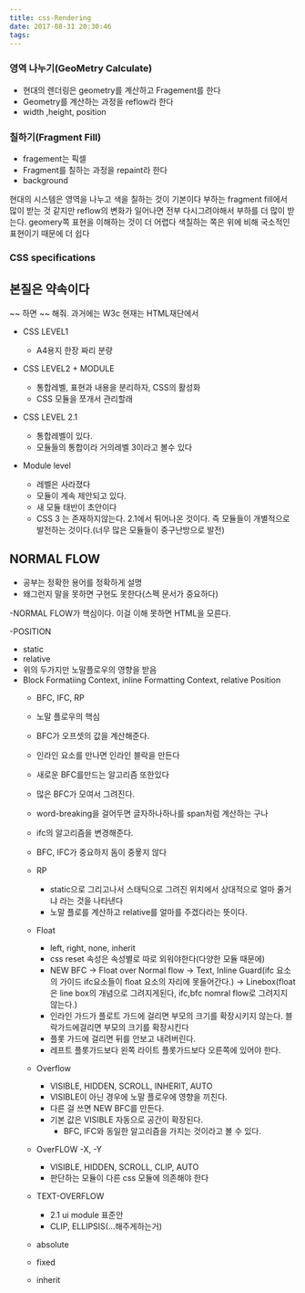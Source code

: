 ```yaml
---
title: css-Rendering
date: 2017-08-31 20:30:46
tags:
---
```


### 영역 나누기(GeoMetry Calculate)
- 현대의 렌더링은 geometry를 계산하고 Fragement를 한다
- Geometry를 계산하는 과정을 reflow라 한다
- width ,height, position
### 칠하기(Fragment Fill)
- fragement는 픽셀
- Fragment를 칠하는 과정을 repaint라 한다
- background

현대의 시스템은 영역을 나누고 색을 칠하는 것이 기본이다
부하는 fragment fill에서 많이 받는 것 같지만
reflow의 변화가 일어나면 전부 다시그려야해서 부하를 더 많이 받는다.
geomery쪽 표현을 이해하는 것이 더 어렵다
색칠하는 쪽은 위에 비해 국소적인 표현이기 때문에 더 쉽다

### CSS specifications

## 본질은 약속이다
~~ 하면 ~~ 해줘.
과거에는 W3c 현재는 HTML재단에서

- CSS LEVEL1
    - A4용지 한장 짜리 분량
- CSS LEVEL2 + MODULE
    - 통합레벨, 표현과 내용을 분리하자, CSS의 활성화
    - CSS 모듈을 쪼개서 관리할래
    
- CSS LEVEL 2.1
    - 통합레벨이 있다.
    - 모듈들의 통합이라 거의레벨 3이라고 볼수 있다
- Module level
    - 레벨은 사라졌다
    - 모듈이 계속 제안되고 있다.
    - 새 모듈 태반이 초안이다
    - CSS 3 는 존재하지않는다. 2.1에서 튀어나온 것이다.
        즉 모듈들이 개별적으로 발전하는 것이다.(너무 많은 모듈들이 중구난방으로 발전)
        
## NORMAL FLOW
- 공부는 정확한 용어를 정확하게 설명
- 왜그런지 말을 못하면 구현도 못한다(스펙 문서가 중요하다)

-NORMAL FLOW가 핵심이다. 이걸 이해 못하면 HTML을 모른다.

-POSITION
- static
- relative
- 위의 두가지만 노말플로우의 영향을 받음
- Block Formatiing Context, inline Formatting Context, relative Position
    - BFC, IFC, RP
    - 노말 플로우의 핵심
    - BFC가 오프셋의 값을 계산해준다.
    - 인라인 요소를 만나면 인라인 블락을 만든다
    - 새로운 BFC를만드는 알고리즘 또한있다
    - 많은 BFC가 모여서 그려진다.
    - word-breaking을 걸어두면 글자하나하나를 span처럼 계산하는 구나
    - ifc의 알고리즘을 변경해준다.
    - BFC, IFC가 중요하지 돔이 중욯지 않다
    - RP
        - static으로 그리고나서 스태틱으로 그려진 위치에서 상대적으로 얼마 줄거냐 라는 것을 나타낸다
        - 노말 플로를 계산하고 relative를 얼마를 주겠다라는 뜻이다.
    - Float
        - left, right, none, inherit
        - css reset 속성은 속성별로 따로 외워야한다(다양한 모듈 때문에)
        - NEW BFC -> Float over Normal flow -> Text, Inline Guard(ifc 요소의 가이드 ifc요소들이 float 요소의 자리에 못들어간다.) -> Linebox(float은 line box의 개념으로 그려지게된다, ifc,bfc nomral flow로 그려지지 않는다.)
        - 인라인 가드가 플로트 가드에 걸리면 부모의 크기를 확장시키지 않는다. 블락가드에걸리면 부모의 크기를 확장시킨다
        - 플롯 가드에 걸리면 뒤를 안보고 내려버린다.
        - 레프트 플롯가드보다 왼쪽 라이트 플롯가드보다 오른쪽에 있어야 한다.
    - Overflow
        - VISIBLE, HIDDEN, SCROLL, INHERIT, AUTO
        - VISIBLE이 아닌 경우에  노말 플로우에 영향을 끼친다.
        - 다른 걸 쓰면 NEW BFC를 만든다.
        - 기본 값은 VISIBLE 자동으로 공간이 확장된다.
            - BFC, IFC와 동일한 알고리즘을 가지는 것이라고 볼 수 있다.
    - OverFLOW -X, -Y
        - VISIBLE, HIDDEN, SCROLL, CLIP, AUTO
        - 판단하는 모듈이 다른 css 모듈에 의존해야 한다
    - TEXT-OVERFLOW
        - 2.1 ui module 표준안
        - CLIP, ELLIPSIS(...해주게하는거)
         
        
    
    - absolute
    - fixed
    - inherit
        